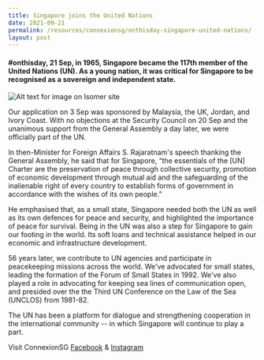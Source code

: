 ```yaml
---
title: Singapore joins the United Nations 
date: 2021-09-21
permalink: /resources/connexionsg/onthisday-singapore-united-nations/
layout: post
---
```

####  #onthisday, 21 Sep, in 1965, Singapore became the 117th member of the United Nations (UN). As a young nation, it was critical for Singapore to be recognised as a sovereign and independent state.

![Alt text for image on Isomer site](/images/un1.jpg)

Our application on 3 Sep was sponsored by Malaysia, the UK, Jordan, and Ivory Coast. With no objections at the Security Council on 20 Sep and the unanimous support from the General Assembly a day later, we were officially part of the UN.

In then-Minister for Foreign Affairs S. Rajaratnam's speech thanking the General Assembly, he said that for Singapore, “the essentials of the [UN] Charter are the preservation of peace through collective security, promotion of economic development through mutual aid and the safeguarding of the inalienable right of every country to establish forms of government in accordance with the wishes of its own people.”

He emphasised that, as a small state, Singapore needed both the UN as well as its own defences for peace and security, and highlighted the importance of peace for survival. Being in the UN was also a step for Singapore to gain our footing in the world. Its soft loans and technical assistance helped in our economic and infrastructure development.

56 years later, we contribute to UN agencies and participate in peacekeeping missions across the world. We've advocated for small states, leading the formation of the Forum of Small States in 1992. We've also played a role in advocating for keeping sea lines of communication open, and presided over the the Third UN Conference on the Law of the Sea (UNCLOS) from 1981-82. 

The UN has been a platform for dialogue and strengthening cooperation in the international community -- in which Singapore will continue to play a part.

Visit ConnexionSG [Facebook](https://www.facebook.com/ConnexionSG) & [Instagram](https://www.instagram.com/connexionsg/)